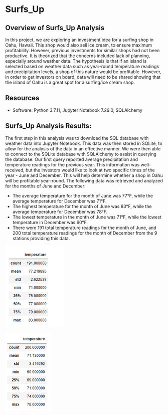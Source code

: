# Surfs_Up

## Overview of Surfs_Up Analysis
In this project, we are exploring an investment idea for a surfing shop in Oahu, Hawaii.  This shop would also sell ice cream, to ensure maximum profitability.  However, previous investments for similar shops had not been productive.  It is theorized that the concerns included lack of planning, especially around weather data.  The hypothesis is that if an island is selected based on weather data such as year-round temperature readings and precipitation levels, a shop of this nature would be profitable.  However, in order to get investors on board, data will need to be shared showing that the island of Oahu is a great spot for a surfing/ice cream shop.

## Resources

- Software: Python 3.7.11, Jupyter Notebook 7.29.0, SQLAlchemy

## Surfs_Up Analysis Results:

The first step in this analysis was to download the SQL database with weather data into Jupyter Notebook.  This data was then stored in SQLite, to allow for the analysis of the data in an effective manner.  We were then able to connect to the SQLite database with SQLAlchemy to assist in querying the database. Our first query reported average precipitation and temperature readings for the previous year.  This information was well-received, but the investors would like to look at two specific times of the year - June and December.  This will help determine whether a shop in Oahu will be profitable year-round.  The following data was retrieved and analyzed for the months of June and December:

* The average temperature for the month of June was 77°F, while the average temperature for December was 71°F.
* The highest temperature for the month of June was 83°F, while the average temperature for December was 78°F.
* The lowest temperature in the month of June was 71°F, while the lowest temperature in December was 60°F.
* There were 191 total temperature readings for the month of June, and 200 total temperature readings for the month of December from the 9 stations providing this data.

![June Temperatures](https://github.com/crtallent/surfs_up/blob/main/Resources/June.png)

![Dec. Temperatures](https://github.com/crtallent/surfs_up/blob/main/Resources/December.png)


